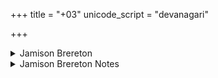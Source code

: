 +++
title = "+03"
unicode_script = "devanagari"

+++

<details><summary>Jamison Brereton</summary>

_________
**Sages**  
With a few exceptions, the hymns of Maṇḍala III belong to Viśvāmitra Gāthina  and other members of his family. Of the sixty-two hymns in the maṇḍala, the  Anukramaṇī states that Viśvāmitra himself composed all or parts of forty-six, along  with two others that might be his or that might belong to another poet (III.31, 38).  

The Anukramaṇī attributes four hymns in the Agni series (III.19–22) to Viśvāmitra’s  father, Gāthin Kauśika, and one Indra hymn (III.31) either to Viśvāmitra or to his  grandfather, Kuśika Aiṣīrathi. 

Vaiśvāmitras, Viśvāmitra’s sons or descendants, are  also represented in the maṇḍala: Kata (III.17–18), R̥ṣabha (III.13–14), and possi bly Prajāpati (III.38, 54–56), as is one grandson, Utkīla Kātya (III.15–16), the son  of Kata Vaiśvāmitra. 

Outside of III, a few verses (IX.67.13–15; X.137.5) and one  jointly composed hymn (X.167) are also attributed to Viśvāmitra. Likewise, other  Vaiśvāmitras appear among the composers of hymns in IX and X: Madhuchandas  (IX.1), Reṇu (IX.70, X.89), Aṣṭaka (X.104), and Pūraṇa (X.160). 

Among the  remaining poets of III mentioned by the Anukramaṇī are Devaśravas Bhārata and  Devavāta Bhārata, who, it says, together composed the Agni hymn, III.23. The  Anukramaṇī’s attribution may be drawn from the hymn itself, which mentions the  two. However, the Bhārata king Sudās was the patron of Viśvāmitra, and the inclusion of a hymn ostensibly by two Bhāratas may reflect the close connection between  the clans of the poet and the king.+++(5)+++

_________
**Gods**  
The Viśvāmitra collection is dominated by hymns to Agni (1–29) and to Indra  (30–53). It concludes with four hymns to the All Gods (54–57) and single hymns  to the Aśvins (58), Mitra (59), the R̥bhus (60), and Dawn (61). 

The hymn to Mitra  is the only hymn dedicated solely to this god in the R̥gveda and perhaps shows  a special affinity between Mitra and his partial namesake, Viśvāmitra.+++(5)+++ 

The last  hymn (62) is a collection of tr̥cas to six different deities or pairs of deities, including  some not otherwise represented in the maṇḍala. The hymn would not be especially  noteworthy, except that verse 10, dedicated to Savitar, is the Gāyatrī mantra, the  best-known verse in the R̥gveda.+++(5)+++

Within the Agni series is a hymn (III.8) to the sacrificial post or posts, to which  sacrificial animals would have been tied. Also in this series is a hymn (III.12) to  the dual divinities, Indra and Agni. They are brought together here because Agni,  representing the sacrifice, and Indra, representing the warriors, jointly lead the clans’ victorious march across the rivers. Another unusual Agni hymn is III.26,  which follows the process of kindling the sacrificial fire and anticipates the later  Āgnimāruta śastra. 

_________
**Indra series**  
In the Indra series, a historically and literarily significant  hymn is III.33, which addresses the Rivers, Viśvāmitra himself, and Indra, and  which the Anukramaṇī attributes to the Rivers and Viśvāmitra. The reason for the  Anukramaṇī’s attribution is that this hymn is a dialogue between Viśvāmitra and  the Vipāś and Śutudrī Rivers. The poet approaches the Rivers and asks them to  stop in order to allow the Bhāratas to cross.+++(5)+++ These two rivers are the modern Beas  and Sutlej, which are part of the Indus river complex, and crossing these rivers may  mark a raid, seasonal migration, or resettlement from the west toward the east. In  III.33, which likely marks a later period in the Bhāratas’ migration, they are in the  area of the Sarasvatī, Dr̥ṣadvatī, and Āpayā rivers, and although the identification  of these rivers is controversial, they probably place the Bhāratas in Kurukṣetra, east  of the Vipāś and Śutudrī. 

Also in the Indra series is a cosmogonic hymn, III.38,  which describes the origin of the material of creation and the division of that mate rial into names and forms. Like the even more famous X.129, the hymn compares  the creativity that founded the world to the creativity of the poet. The last hymn of  the Indra series and a supplement to it is III.53, which is a praise of Viśvāmitra and  his family and of King Sudās and the Bhāratas, whom they serve.  

_________
**Signature**  
One of the distinctive characteristics of this maṇḍala is that its poets mark seven  of its Agni hymns (1, 5, 6, 7, 15, 22, and 23) and twelve of its Indra hymns (30, 31,  32, 34, 35, 36, 38, 39, 43, 48, 49, and 50) with a final verse that identifies the hymn as  a Vaiśvāmitra creation.+++(5)+++ Other poetic families also have such signature verses, but the  Viśvāmitras have one for their Agni hymns and a different one for the Indra hymns.  
****
</details>

<details><summary>Jamison Brereton Notes</summary>

Commentary III [III.1-7 JPB]
</details>
